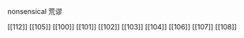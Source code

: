 




nonsensical 荒谬

[[112]]
[[105]]
[[100]]
[[101]]
[[102]]
[[103]]
[[104]]
[[106]]
[[107]]
[[108]]